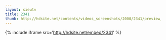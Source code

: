 ```yaml
---
layout: sieutv
title: 2341
thumb: http://hdsite.net/contents/videos_screenshots/2000/2341/preview_360p.mp4.jpg
---
```

{% include iframe src='http://hdsite.net/embed/2341' %}
 
